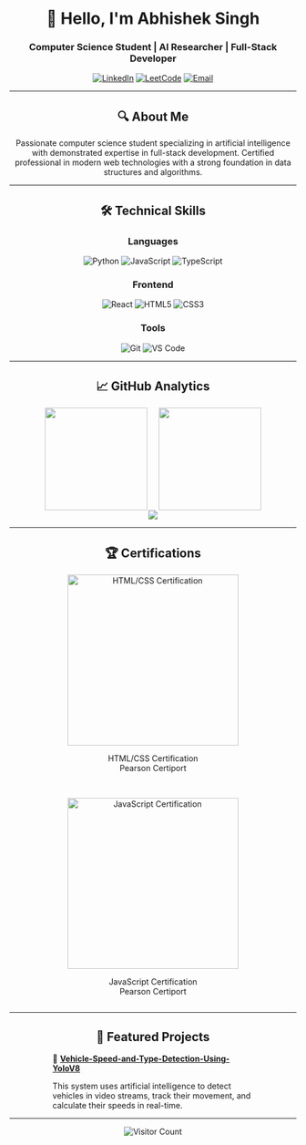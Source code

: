 <div align="center">
  
# 👋 Hello, I'm Abhishek Singh

### Computer Science Student | AI Researcher | Full-Stack Developer

[![LinkedIn](https://img.shields.io/badge/LinkedIn-0077B5?style=for-the-badge&logo=linkedin&logoColor=white)](https://linkedin.com/in/yourprofile)
[![LeetCode](https://img.shields.io/badge/-LeetCode-FFA116?style=for-the-badge&logo=LeetCode&logoColor=black)](https://leetcode.com/yourprofile/)
[![Email](https://img.shields.io/badge/Gmail-D14836?style=for-the-badge&logo=gmail&logoColor=white)](mailto:youremail@example.com)

---

## 🔍 About Me

Passionate computer science student specializing in artificial intelligence with demonstrated expertise in full-stack development. Certified professional in modern web technologies with a strong foundation in data structures and algorithms.

---

## 🛠 Technical Skills

### Languages
![Python](https://img.shields.io/badge/Python-3776AB?style=for-the-badge&logo=python&logoColor=white)
![JavaScript](https://img.shields.io/badge/JavaScript-F7DF1E?style=for-the-badge&logo=javascript&logoColor=black)
![TypeScript](https://img.shields.io/badge/TypeScript-007ACC?style=for-the-badge&logo=typescript&logoColor=white)

### Frontend
![React](https://img.shields.io/badge/React-20232A?style=for-the-badge&logo=react&logoColor=61DAFB)
![HTML5](https://img.shields.io/badge/HTML5-E34F26?style=for-the-badge&logo=html5&logoColor=white)
![CSS3](https://img.shields.io/badge/CSS3-1572B6?style=for-the-badge&logo=css3&logoColor=white)

### Tools
![Git](https://img.shields.io/badge/Git-F05032?style=for-the-badge&logo=git&logoColor=white)
![VS Code](https://img.shields.io/badge/VS_Code-007ACC?style=for-the-badge&logo=visual-studio-code&logoColor=white)

---

## 📈 GitHub Analytics

<div style="display: flex; justify-content: center; gap: 20px;">
  <img height="180em" src="https://github-readme-stats.vercel.app/api?username=RavnOP&show_icons=true&theme=radical&include_all_commits=true&count_private=true"/>
  <img height="180em" src="https://github-readme-stats.vercel.app/api/top-langs/?username=RavnOP&layout=compact&langs_count=8&theme=radical"/>
</div>

<img src="https://github-readme-activity-graph.vercel.app/graph?username=RavnOP&theme=react-dark&hide_border=true"/>

---

## 🏆 Certifications

<div style="display: flex; justify-content: center; gap: 30px; flex-wrap: wrap;">
  <div>
    <img src="https://github.com/user-attachments/assets/6b53baab-8cc2-496a-a411-a41e452bfd7d" width="300" alt="HTML/CSS Certification">
    <p align="center">HTML/CSS Certification<br>Pearson Certiport</p>
  </div>
  <div>
    <img src="https://github.com/user-attachments/assets/d04f2d3f-ba9c-4087-8d36-192605bea63f" width="300" alt="JavaScript Certification">
    <p align="center">JavaScript Certification<br>Pearson Certiport</p>
  </div>
</div>

---

## 🌟 Featured Projects

<div align="left" style="width: 70%; margin: 0 auto;">
  
🔹 **[Vehicle-Speed-and-Type-Detection-Using-YoloV8](https://github.com/RavnOP/Vehicle-Speed-and-Type-Detection-Using-YoloV8)**  
         <p>This system uses artificial intelligence to detect vehicles in video streams, 
         track their movement, and calculate their speeds in real-time.</p>

</div>

---

<div align="center">
  
![Visitor Count](https://visitor-badge.glitch.me/badge?page_id=RavnOP)

</div>
